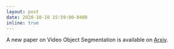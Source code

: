 ```yaml
---
layout: post
date: 2020-10-10 15:59:00-0400
inline: true
---
```


A new paper on Video Object Segmentation is available on [Arxiv](https://arxiv.org/pdf/2010.05069v2.pdf).
